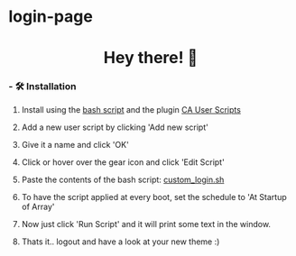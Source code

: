 # login-page

<h1 align="center">Hey there! 👋</h1>

<h3 align>- 🛠️ Installation</h3>


1. Install using the <a href="https://github.com/Felbeeey/unDEV/blob/main/login-page/seventy/custom_login.sh">bash script</a> and the plugin <a href="https://forums.unraid.net/topic/48286-plugin-ca-user-scripts/">CA User Scripts</a> 

2. Add a new user script by clicking 'Add new script'

3. Give it a name and click 'OK'

4. Click or hover over the gear icon and click 'Edit Script'

5. Paste the contents of the bash script: <a href="https://github.com/Felbeeey/unDEV/blob/main/login-page/seventy/custom_login.sh">custom_login.sh</a>

6. To have the script applied at every boot, set the schedule to 'At Startup of Array'

7. Now just click 'Run Script' and it will print some text in the window.

8. Thats it.. logout and have a look at your new theme :)
